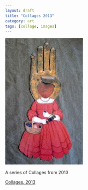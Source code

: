 ```yaml
---
layout: draft
title: "Collages 2013"
category: art
tags: [collage, images]
---
```

[![2013 Collages](/assets/athand.jpg)](http://sevendown.org/collage/13/)

A series of Collages from 2013

<a href="http://sevendown.org/collage/13/" target="_blank">Collages, 2013</a>

